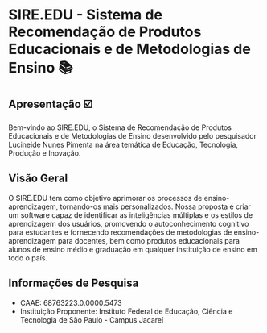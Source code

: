 # SIRE.EDU - Sistema de Recomendação de Produtos Educacionais e de Metodologias de Ensino 📚

## Apresentação ☑️
Bem-vindo ao SIRE.EDU, o Sistema de Recomendação de Produtos Educacionais e de Metodologias de Ensino desenvolvido pelo pesquisador Lucineide Nunes Pimenta na área temática de Educação, Tecnologia, Produção e Inovação.

## Visão Geral
O SIRE.EDU tem como objetivo aprimorar os processos de ensino-aprendizagem, tornando-os mais personalizados. Nossa proposta é criar um software capaz de identificar as inteligências múltiplas e os estilos de aprendizagem dos usuários, promovendo o autoconhecimento cognitivo para estudantes e fornecendo recomendações de metodologias de ensino-aprendizagem para docentes, bem como produtos educacionais para alunos de ensino médio e graduação em qualquer instituição de ensino em todo o país.

## Informações de Pesquisa
* CAAE: 68763223.0.0000.5473
* Instituição Proponente: Instituto Federal de Educação, Ciência e Tecnologia de São Paulo - Campus Jacareí
